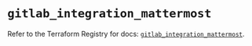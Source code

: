 # `gitlab_integration_mattermost`

Refer to the Terraform Registry for docs: [`gitlab_integration_mattermost`](https://registry.terraform.io/providers/gitlabhq/gitlab/16.8.0/docs/resources/integration_mattermost).
